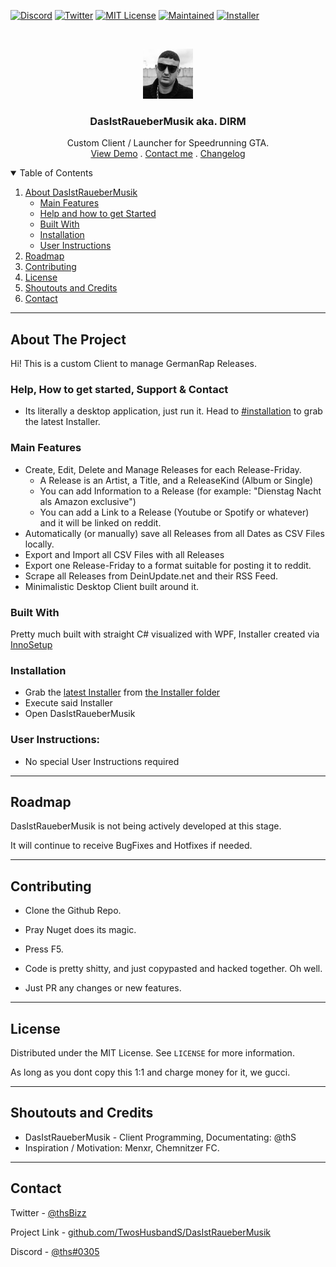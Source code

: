 <!--
Shamelessly stolen from: https://github.com/othneildrew/Best-README-Template
-->

<!--
*** Thanks for checking out the Best-README-Template. If you have a suggestion
*** that would make this better, please fork the repo and create a pull request
*** or simply open an issue with the tag "enhancement".
*** Thanks again! Now go create something AMAZING! :D
-->

<!-- PROJECT SHIELDS -->
<!--
*** I'm using markdown "reference style" links for readability.
*** Reference links are enclosed in brackets [ ] instead of parentheses ( ).
*** See the bottom of this document for the declaration of the reference variables
*** for contributors-url, forks-url, etc. This is an optional, concise syntax you may use.
*** https://www.markdownguide.org/basic-syntax/#reference-style-links
-->

[![Discord][discord-shield]][discord-url]
[![Twitter][twitter-shield]][twitter-url]
[![MIT License][license-shield]][license-url]
[![Maintained][maintained-shield]][maintained-url]
[![Installer][version-shield]][installer-latest-url]

<!-- PROJECT LOGO -->
<br />
<p align="center">
  <a href="https://github.com/TwosHusbandS/DasIstRaueberMusik">
    <img src="DIRM/Artwork/icon.png" alt="Logo" width="80" height="80">
  </a>

  <h3 align="center">DasIstRaueberMusik aka. DIRM</h3>

  <p align="center">
    Custom Client / Launcher for Speedrunning GTA.
    <br />
    <a href="https://www.youtube.com/watch?v=dQw4w9WgXcQ&t=PLACEHOLDER">View Demo</a>
	.
    <a href="#contact">Contact me</a>
	.
	  <a href="DIRM/Installer/Info/Changelogs/V_0_1_0_0_Changelog.md">Changelog</a>
  </p>
</p>



<!-- TABLE OF CONTENTS -->
<details open="open">
  <summary>Table of Contents</summary>
  <ol>
    <li>
      <a href="#about-the-project">About DasIstRaueberMusik</a>
      <ul>
        <li><a href="#main-features">Main Features</a></li>
        <li><a href="#Help">Help and how to get Started</a></li>
        <li><a href="#built-with">Built With</a></li>
        <li><a href="#installation">Installation</a></li>
        <li><a href="#user-instructions">User Instructions</a></li>
      </ul>
    </li>
    <li><a href="#roadmap">Roadmap</a></li>
    <li><a href="#contributing">Contributing</a></li>
    <li><a href="#license">License</a></li>
    <li><a href="#shoutouts-and-credits">Shoutouts and Credits</a></li>
    <li><a href="#contact">Contact</a></li>
  </ol>
</details>

-----

<!-- ABOUT THE PROJECT -->
## About The Project

Hi! This is a custom Client to manage GermanRap Releases. 

### Help, How to get started, Support & Contact

* Its literally a desktop application, just run it. Head to [#installation](#installation) to grab the latest Installer.


### Main Features

* Create, Edit, Delete and Manage Releases for each Release-Friday.
  * A Release is an Artist, a Title, and a ReleaseKind (Album or Single)
  * You can add Information to a Release (for example: "Dienstag Nacht als Amazon exclusive")
  * You can add a Link to a Release (Youtube or Spotify or whatever) and it will be linked on reddit.
* Automatically (or manually) save all Releases from all Dates as CSV Files locally.
* Export and Import all CSV Files with all Releases
* Export one Release-Friday to a format suitable for posting it to reddit.
* Scrape all Releases from DeinUpdate.net and their RSS Feed.
* Minimalistic Desktop Client built around it.


### Built With

Pretty much built with straight C# visualized with WPF, Installer created via [InnoSetup](https://jrsoftware.org/isinfo.php)


### Installation

* Grab the [latest Installer][installer-latest-url] from [the Installer folder][installer-folder-url]
* Execute said Installer
* Open DasIstRaueberMusik

### User Instructions:

* No special User Instructions required


-----


## Roadmap

DasIstRaueberMusik is not being actively developed at this stage.

It will continue to receive BugFixes and Hotfixes if needed. 

-----

## Contributing

* Clone the Github Repo.
* Pray Nuget does its magic.
* Press F5.

* Code is pretty shitty, and just copypasted and hacked together. Oh well.
* Just PR any changes or new features.


-----

## License

Distributed under the MIT License. See `LICENSE` for more information.

As long as you dont copy this 1:1 and charge money for it, we gucci.

-----

## Shoutouts and Credits

* DasIstRaueberMusik - Client Programming, Documentating: @thS
* Inspiration / Motivation: Menxr, Chemnitzer FC.

-----

## Contact

Twitter - [@thsBizz][twitter-url]

Project Link - [github.com/TwosHusbandS/DasIstRaueberMusik][dirm-url]

Discord - [@ths#0305][discord-url]


<!-- MARKDOWN LINKS & IMAGES -->
<!-- https://www.markdownguide.org/basic-syntax/#reference-style-links -->
[discord-url]: https://discordapp.com/users/612259615291342861
[twitter-url]: https://twitter.com/thSbizz
[dirm-url]: https://github.com/TwosHusbandS/DasIstRaueberMusik
[twitter-shield]: https://img.shields.io/badge/Twitter-@thSbizz-1DA1F2?style=plastic&logo=Twitter
[discord-shield]: https://img.shields.io/badge/Discord-@thS%230305-7289DA?style=plastic&logo=Discord
[changelogs-url]: https://github.com/TwosHusbandS/DasIstRaueberMusik/tree/master/DIRM/Installer/Info/Changelogs
[installer-folder-url]: https://github.com/TwosHusbandS/DasIstRaueberMusik/tree/master/DIRM/Installer
[installer-latest-url]: https://github.com/TwosHusbandS/DasIstRaueberMusik/tree/master/DIRM/Installer/DIRM_Installer_Latest.exe
[license-shield]: https://img.shields.io/badge/License-MIT-4DC71F?style=plastic
[license-url]: https://github.com/TwosHusbandS/DasIstRaueberMusik/blob/master/LICENSE.MD
[maintained-shield]: https://img.shields.io/badge/Maintained-Meh-FFDB3A?style=plastic
[maintained-url]: #roadmap
[version-shield]: https://img.shields.io/badge/Version-0.1.0.1_Installer-4DC71F?style=plastic







